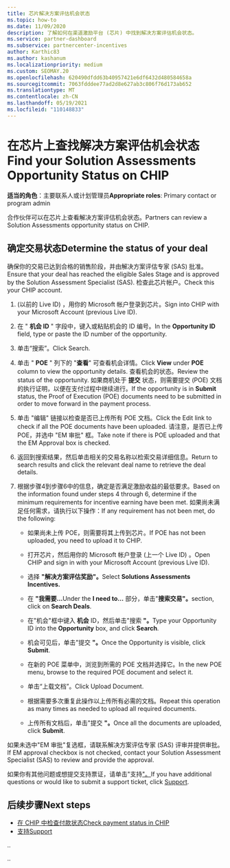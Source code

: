 ```yaml
---
title: 芯片解决方案评估机会状态
ms.topic: how-to
ms.date: 11/09/2020
description: 了解如何在渠道激励平台 (芯片) 中找到解决方案评估机会状态。
ms.service: partner-dashboard
ms.subservice: partnercenter-incentives
author: Karthic83
ms.author: kashanum
ms.localizationpriority: medium
ms.custom: SEOMAY.20
ms.openlocfilehash: 620490dfdd63b40957421e6df6432d480584658a
ms.sourcegitcommit: 7063fdddee77ad2d8e627ab3c806f76d173ab652
ms.translationtype: MT
ms.contentlocale: zh-CN
ms.lasthandoff: 05/19/2021
ms.locfileid: "110148833"
---
```

# <a name="find-your-solution-assessments-opportunity-status-on-chip"></a><span data-ttu-id="5aa21-103">在芯片上查找解决方案评估机会状态</span><span class="sxs-lookup"><span data-stu-id="5aa21-103">Find your Solution Assessments Opportunity Status on CHIP</span></span>

<span data-ttu-id="5aa21-104">**适当的角色**：主要联系人或计划管理员</span><span class="sxs-lookup"><span data-stu-id="5aa21-104">**Appropriate roles**: Primary contact or program admin</span></span>

<span data-ttu-id="5aa21-105">合作伙伴可以在芯片上查看解决方案评估机会状态。</span><span class="sxs-lookup"><span data-stu-id="5aa21-105">Partners can review a Solution Assessments opportunity status on CHIP.</span></span>

## <a name="determine-the-status-of-your-deal"></a><span data-ttu-id="5aa21-106">确定交易状态</span><span class="sxs-lookup"><span data-stu-id="5aa21-106">Determine the status of your deal</span></span>

<span data-ttu-id="5aa21-107">确保你的交易已达到合格的销售阶段，并由解决方案评估专家 (SAS) 批准。</span><span class="sxs-lookup"><span data-stu-id="5aa21-107">Ensure that your deal has reached the eligible Sales Stage and is approved by the Solution Assessment Specialist (SAS).</span></span> <span data-ttu-id="5aa21-108">检查此芯片帐户。</span><span class="sxs-lookup"><span data-stu-id="5aa21-108">Check this your CHIP account.</span></span>

1. <span data-ttu-id="5aa21-109"> (以前的 Live ID) ，用你的 Microsoft 帐户登录到芯片。</span><span class="sxs-lookup"><span data-stu-id="5aa21-109">Sign into CHIP with your Microsoft Account (previous Live ID).</span></span>
1. <span data-ttu-id="5aa21-110">在 " **机会 ID** " 字段中，键入或粘贴机会的 ID 编号。</span><span class="sxs-lookup"><span data-stu-id="5aa21-110">In the **Opportunity ID** field, type or paste the ID number of the opportunity.</span></span>
3. <span data-ttu-id="5aa21-111">单击“搜索”。</span><span class="sxs-lookup"><span data-stu-id="5aa21-111">Click Search.</span></span>

1. <span data-ttu-id="5aa21-112">单击 " **POE** " 列下的 "**查看**" 可查看机会详情。</span><span class="sxs-lookup"><span data-stu-id="5aa21-112">Click **View** under **POE** column to view the opportunity details.</span></span> <span data-ttu-id="5aa21-113">查看机会的状态。</span><span class="sxs-lookup"><span data-stu-id="5aa21-113">Review the status of the opportunity.</span></span> <span data-ttu-id="5aa21-114">如果商机处于 **提交** 状态，则需要提交 (POE) 文档的执行证明，以便在支付过程中继续进行。</span><span class="sxs-lookup"><span data-stu-id="5aa21-114">If the opportunity is in **Submit** status, the Proof of Execution (POE) documents need to be submitted in order to move forward in the payment process.</span></span>
 
1. <span data-ttu-id="5aa21-115">单击 "编辑" 链接以检查是否已上传所有 POE 文档。</span><span class="sxs-lookup"><span data-stu-id="5aa21-115">Click the Edit link to check if all the POE documents have been uploaded.</span></span> <span data-ttu-id="5aa21-116">请注意，是否已上传 POE，并选中 "EM 审批" 框。</span><span class="sxs-lookup"><span data-stu-id="5aa21-116">Take note if there is POE uploaded and that the EM Approval box is checked.</span></span>
 
1. <span data-ttu-id="5aa21-117">返回到搜索结果，然后单击相关的交易名称以检索交易详细信息。</span><span class="sxs-lookup"><span data-stu-id="5aa21-117">Return to search results and click the relevant deal name to retrieve the deal details.</span></span> 

1. <span data-ttu-id="5aa21-118">根据步骤4到步骤6中的信息，确定是否满足激励收益的最低要求。</span><span class="sxs-lookup"><span data-stu-id="5aa21-118">Based on the information found under steps 4 through 6, determine if the minimum requirements for incentive earning have been met.</span></span> <span data-ttu-id="5aa21-119">如果尚未满足任何需求，请执行以下操作：</span><span class="sxs-lookup"><span data-stu-id="5aa21-119">If any requirement has not been met, do the following:</span></span>
 
     - <span data-ttu-id="5aa21-120">如果尚未上传 POE，则需要将其上传到芯片。</span><span class="sxs-lookup"><span data-stu-id="5aa21-120">If POE has not been uploaded, you need to upload it to CHIP.</span></span>
 
     - <span data-ttu-id="5aa21-121">打开芯片，然后用你的 Microsoft 帐户登录 (上一个 Live ID) 。</span><span class="sxs-lookup"><span data-stu-id="5aa21-121">Open CHIP and sign in with your Microsoft Account (previous Live ID).</span></span>
 
     - <span data-ttu-id="5aa21-122">选择 **"解决方案评估奖励"。**</span><span class="sxs-lookup"><span data-stu-id="5aa21-122">Select **Solutions Assessments Incentives.**</span></span>

     - <span data-ttu-id="5aa21-123">在 **"我需要...**</span><span class="sxs-lookup"><span data-stu-id="5aa21-123">Under the **I need to…**</span></span> <span data-ttu-id="5aa21-124">部分，单击"**搜索交易"。**</span><span class="sxs-lookup"><span data-stu-id="5aa21-124">section, click on **Search Deals**.</span></span>

     - <span data-ttu-id="5aa21-125">在"机会"框中键入 **机会** ID，然后单击"搜索 **"。**</span><span class="sxs-lookup"><span data-stu-id="5aa21-125">Type your Opportunity ID into the **Opportunity** box, and click **Search**.</span></span>

     - <span data-ttu-id="5aa21-126">机会可见后，单击"提交 **"。**</span><span class="sxs-lookup"><span data-stu-id="5aa21-126">Once the Opportunity is visible, click **Submit**.</span></span>
  
     - <span data-ttu-id="5aa21-127">在新的 POE 菜单中，浏览到所需的 POE 文档并选择它。</span><span class="sxs-lookup"><span data-stu-id="5aa21-127">In the new POE menu, browse to the required POE document and select it.</span></span>

     - <span data-ttu-id="5aa21-128">单击“上载文档”。</span><span class="sxs-lookup"><span data-stu-id="5aa21-128">Click Upload Document.</span></span>

     - <span data-ttu-id="5aa21-129">根据需要多次重复此操作以上传所有必需的文档。</span><span class="sxs-lookup"><span data-stu-id="5aa21-129">Repeat this operation as many times as needed to upload all required documents.</span></span>

     - <span data-ttu-id="5aa21-130">上传所有文档后，单击"提交 **"。**</span><span class="sxs-lookup"><span data-stu-id="5aa21-130">Once all the documents are uploaded, click **Submit**.</span></span>

<span data-ttu-id="5aa21-131">如果未选中"EM 审批"复选框，请联系解决方案评估专家 (SAS) 评审并提供审批。</span><span class="sxs-lookup"><span data-stu-id="5aa21-131">If EM approval checkbox is not checked, contact your Solution Assessment Specialist (SAS) to review and provide the approval.</span></span>
 
<span data-ttu-id="5aa21-132">如果你有其他问题或想提交支持票证，请单击"支持["。](report-problems-with-partner-center.md)</span><span class="sxs-lookup"><span data-stu-id="5aa21-132">If you have additional questions or would like to submit a support ticket, click [Support](report-problems-with-partner-center.md).</span></span>

## <a name="next-steps"></a><span data-ttu-id="5aa21-133">后续步骤</span><span class="sxs-lookup"><span data-stu-id="5aa21-133">Next steps</span></span>

- [<span data-ttu-id="5aa21-134">在 CHIP 中检查付款状态</span><span class="sxs-lookup"><span data-stu-id="5aa21-134">Check payment status in CHIP</span></span>](chip-payment-status.md)
- [<span data-ttu-id="5aa21-135">支持</span><span class="sxs-lookup"><span data-stu-id="5aa21-135">Support</span></span>](report-problems-with-partner-center.md)

<span data-ttu-id="5aa21-136">.</span><span class="sxs-lookup"><span data-stu-id="5aa21-136">.</span></span>




<span data-ttu-id="5aa21-137">.</span><span class="sxs-lookup"><span data-stu-id="5aa21-137">.</span></span>





